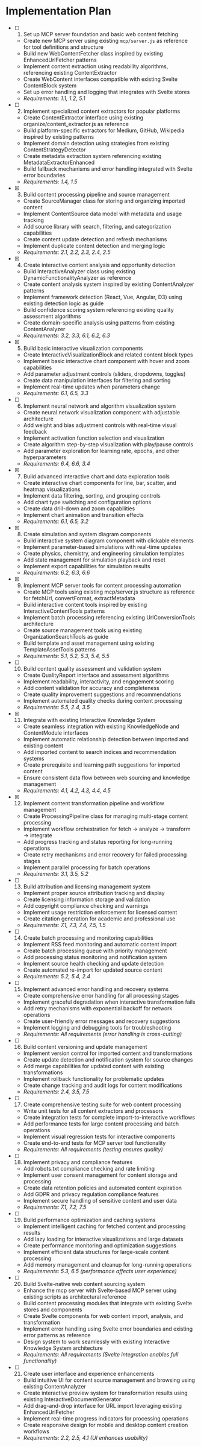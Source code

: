 # Implementation Plan

- [ ] 1. Set up MCP server foundation and basic web content fetching

  - Create new MCP server using existing `mcp/server.js` as reference for tool definitions and structure
  - Build new WebContentFetcher class inspired by existing EnhancedUrlFetcher patterns
  - Implement content extraction using readability algorithms, referencing existing ContentExtractor
  - Create WebContent interfaces compatible with existing Svelte ContentBlock system
  - Set up error handling and logging that integrates with Svelte stores
  - _Requirements: 1.1, 1.2, 5.1_

- [ ] 2. Implement specialized content extractors for popular platforms

  - Create ContentExtractor interface using existing organize/content_extractor.js as reference
  - Build platform-specific extractors for Medium, GitHub, Wikipedia inspired by existing patterns
  - Implement domain detection using strategies from existing ContentStrategyDetector
  - Create metadata extraction system referencing existing MetadataExtractorEnhanced
  - Build fallback mechanisms and error handling integrated with Svelte error boundaries
  - _Requirements: 1.4, 1.5_

- [x] 3. Build content processing pipeline and source management

  - Create SourceManager class for storing and organizing imported content
  - Implement ContentSource data model with metadata and usage tracking
  - Add source library with search, filtering, and categorization capabilities
  - Create content update detection and refresh mechanisms
  - Implement duplicate content detection and merging logic
  - _Requirements: 2.1, 2.2, 2.3, 2.4, 2.5_

- [x] 4. Create interactive content analysis and opportunity detection

  - Build InteractiveAnalyzer class using existing DynamicFunctionalityAnalyzer as reference
  - Create content analysis system inspired by existing ContentAnalyzer patterns
  - Implement framework detection (React, Vue, Angular, D3) using existing detection logic as guide
  - Build confidence scoring system referencing existing quality assessment algorithms
  - Create domain-specific analysis using patterns from existing ContentAnalyzer
  - _Requirements: 3.2, 3.3, 6.1, 6.2, 6.3_

- [x] 5. Build basic interactive visualization components

  - Create InteractiveVisualizationBlock and related content block types
  - Implement basic interactive chart component with hover and zoom capabilities
  - Add parameter adjustment controls (sliders, dropdowns, toggles)
  - Create data manipulation interfaces for filtering and sorting
  - Implement real-time updates when parameters change
  - _Requirements: 6.1, 6.5, 3.3_

- [ ] 6. Implement neural network and algorithm visualization system

  - Create neural network visualization component with adjustable architecture
  - Add weight and bias adjustment controls with real-time visual feedback
  - Implement activation function selection and visualization
  - Create algorithm step-by-step visualization with play/pause controls
  - Add parameter exploration for learning rate, epochs, and other hyperparameters
  - _Requirements: 6.4, 6.6, 3.4_

- [x] 7. Build advanced interactive chart and data exploration tools

  - Create interactive chart components for line, bar, scatter, and heatmap visualizations
  - Implement data filtering, sorting, and grouping controls
  - Add chart type switching and configuration options
  - Create data drill-down and zoom capabilities
  - Implement chart animation and transition effects
  - _Requirements: 6.1, 6.5, 3.2_

- [x] 8. Create simulation and system diagram components

  - Build interactive system diagram component with clickable elements
  - Implement parameter-based simulations with real-time updates
  - Create physics, chemistry, and engineering simulation templates
  - Add state management for simulation playback and reset
  - Implement export capabilities for simulation results
  - _Requirements: 6.2, 6.3, 6.6_

- [x] 9. Implement MCP server tools for content processing automation

  - Create MCP tools using existing mcp/server.js structure as reference for fetchUrl, convertFormat, extractMetadata
  - Build interactive content tools inspired by existing InteractiveContentTools patterns
  - Implement batch processing referencing existing UrlConversionTools architecture
  - Create source management tools using existing OrganizationSearchTools as guide
  - Build template and asset management using existing TemplateAssetTools patterns
  - _Requirements: 5.1, 5.2, 5.3, 5.4, 5.5_

- [ ] 10. Build content quality assessment and validation system

  - Create QualityReport interface and assessment algorithms
  - Implement readability, interactivity, and engagement scoring
  - Add content validation for accuracy and completeness
  - Create quality improvement suggestions and recommendations
  - Implement automated quality checks during content processing
  - _Requirements: 5.5, 2.4, 3.5_

- [x] 11. Integrate with existing Interactive Knowledge System

  - Create seamless integration with existing KnowledgeNode and ContentModule interfaces
  - Implement automatic relationship detection between imported and existing content
  - Add imported content to search indices and recommendation systems
  - Create prerequisite and learning path suggestions for imported content
  - Ensure consistent data flow between web sourcing and knowledge management
  - _Requirements: 4.1, 4.2, 4.3, 4.4, 4.5_

- [x] 12. Implement content transformation pipeline and workflow management

  - Create ProcessingPipeline class for managing multi-stage content processing
  - Implement workflow orchestration for fetch → analyze → transform → integrate
  - Add progress tracking and status reporting for long-running operations
  - Create retry mechanisms and error recovery for failed processing stages
  - Implement parallel processing for batch operations
  - _Requirements: 3.1, 3.5, 5.2_

- [ ] 13. Build attribution and licensing management system

  - Implement proper source attribution tracking and display
  - Create licensing information storage and validation
  - Add copyright compliance checking and warnings
  - Implement usage restriction enforcement for licensed content
  - Create citation generation for academic and professional use
  - _Requirements: 7.1, 7.3, 7.4, 7.5, 1.5_

- [ ] 14. Create batch processing and monitoring capabilities

  - Implement RSS feed monitoring and automatic content import
  - Create batch processing queue with priority management
  - Add processing status monitoring and notification system
  - Implement source health checking and update detection
  - Create automated re-import for updated source content
  - _Requirements: 5.2, 5.4, 2.4_

- [ ] 15. Implement advanced error handling and recovery systems

  - Create comprehensive error handling for all processing stages
  - Implement graceful degradation when interactive transformation fails
  - Add retry mechanisms with exponential backoff for network operations
  - Create user-friendly error messages and recovery suggestions
  - Implement logging and debugging tools for troubleshooting
  - _Requirements: All requirements (error handling is cross-cutting)_

- [ ] 16. Build content versioning and update management

  - Implement version control for imported content and transformations
  - Create update detection and notification system for source changes
  - Add merge capabilities for updated content with existing transformations
  - Implement rollback functionality for problematic updates
  - Create change tracking and audit logs for content modifications
  - _Requirements: 2.4, 3.5, 7.5_

- [ ] 17. Create comprehensive testing suite for web content processing

  - Write unit tests for all content extractors and processors
  - Create integration tests for complete import-to-interactive workflows
  - Add performance tests for large content processing and batch operations
  - Implement visual regression tests for interactive components
  - Create end-to-end tests for MCP server tool functionality
  - _Requirements: All requirements (testing ensures quality)_

- [ ] 18. Implement privacy and compliance features

  - Add robots.txt compliance checking and rate limiting
  - Implement user consent management for content storage and processing
  - Create data retention policies and automated content expiration
  - Add GDPR and privacy regulation compliance features
  - Implement secure handling of sensitive content and user data
  - _Requirements: 7.1, 7.2, 7.5_

- [ ] 19. Build performance optimization and caching systems

  - Implement intelligent caching for fetched content and processing results
  - Add lazy loading for interactive visualizations and large datasets
  - Create performance monitoring and optimization suggestions
  - Implement efficient data structures for large-scale content processing
  - Add memory management and cleanup for long-running operations
  - _Requirements: 5.3, 6.5 (performance affects user experience)_

- [ ] 20. Build Svelte-native web content sourcing system

  - Enhance the mcp server with Svelte-based MCP server using existing scripts as architectural reference
  - Build content processing modules that integrate with existing Svelte stores and components
  - Create Svelte components for web content import, analysis, and transformation
  - Implement error handling using Svelte error boundaries and existing error patterns as reference
  - Design system to work seamlessly with existing Interactive Knowledge System architecture
  - _Requirements: All requirements (Svelte integration enables full functionality)_

- [ ] 21. Create user interface and experience enhancements
  - Build intuitive UI for content source management and browsing using existing ContentAnalyzer
  - Create interactive preview system for transformation results using existing InteractiveDocumentGenerator
  - Add drag-and-drop interface for URL import leveraging existing EnhancedUrlFetcher
  - Implement real-time progress indicators for processing operations
  - Create responsive design for mobile and desktop content creation workflows
  - _Requirements: 2.2, 2.5, 4.1 (UI enhances usability)_
